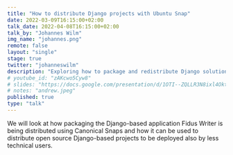```yaml
---
title: "How to distribute Django projects with Ubuntu Snap"
date: 2022-03-09T16:15:00+02:00
talk_date: 2022-04-08T16:15:00+02:00
talk_by: "Johannes Wilm"
img_name: "johannes.png"
remote: false
layout: "single"
stage: true
twitter: "johanneswilm"
description: "Exploring how to package and redistribute Django solutions with Ubuntu Snap packages"
# youtube_id: "zAKcwo5Cyw8"
# slides: "https://docs.google.com/presentation/d/1OTI--ZQLLR3N8ixl4OktEwbXfiau_0BNXicl_3j5uYc/edit?usp=sharing"
# notes: "andrew.jpeg"
published: true
type: "talk"
---
```


We will look at how packaging the Django-based application Fidus Writer is being distributed using
Canonical Snaps and how it can be used to distribute open source Django-based projects to be deployed also by less technical users.
